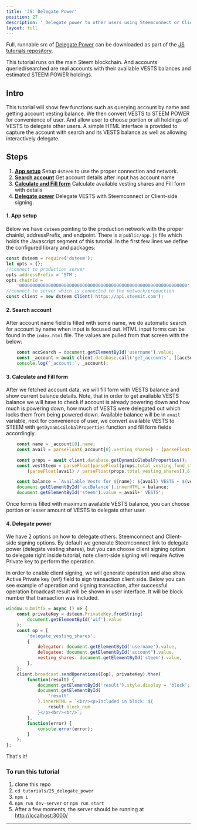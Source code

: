 ```yaml
---
title: 'JS: Delegate Power'
position: 27
description: '_Delegate power to other users using Steemconnect or Client-side signing._'
layout: full
---              
```

<span class="fa-pull-left top-of-tutorial-repo-link"><span class="first-word">Full</span>, runnable src of [Delegate Power](https://github.com/steemit/devportal-tutorials-js/tree/master/tutorials/27_delegate_power) can be downloaded as part of the [JS tutorials repository](https://github.com/steemit/devportal-tutorials-js).</span>
<br>



This tutorial runs on the main Steem blockchain. And accounts queried/searched are real accounts with their available VESTS balances and estimated STEEM POWER holdings.

## Intro

This tutorial will show few functions such as querying account by name and getting account vesting balance. We then convert VESTS to STEEM POWER for convenience of user. And allow user to choose portion or all holdings of VESTS to delegate other users. A simple HTML interface is provided to capture the account with search and its VESTS balance as well as allowing interactively delegate.

## Steps

1.  [**App setup**](#app-setup) Setup `dsteem` to use the proper connection and network.
2.  [**Search account**](#search-account) Get account details after input has account name
3.  [**Calculate and Fill form**](#fill-form) Calculate available vesting shares and Fill form with details
4.  [**Delegate power**](#delegate-power) Delegate VESTS with Steemconnect or Client-side signing.

#### 1. App setup <a name="app-setup"></a>

Below we have `dsteem` pointing to the production network with the proper chainId, addressPrefix, and endpoint. There is a `public/app.js` file which holds the Javascript segment of this tutorial. In the first few lines we define the configured library and packages:

```javascript
const dsteem = require('dsteem');
let opts = {};
//connect to production server
opts.addressPrefix = 'STM';
opts.chainId =
    '0000000000000000000000000000000000000000000000000000000000000000';
//connect to server which is connected to the network/production
const client = new dsteem.Client('https://api.steemit.com');
```

#### 2. Search account <a name="search-account"></a>

After account name field is filled with some name, we do automatic search for account by name when input is focused out. HTML input forms can be found in the `index.html` file. The values are pulled from that screen with the below:

```javascript
    const accSearch = document.getElementById('username').value;
    const _account = await client.database.call('get_accounts', [[accSearch]]);
    console.log(`_account:`, _account);
```

#### 3. Calculate and Fill form <a name="fill-form"></a>

After we fetched account data, we will fill form with VESTS balance and show current balance details. Note, that in order to get available VESTS balance we will have to check if account is already powering down and how much is powering down, how much of VESTS were delegated out which locks them from being powered down. Available balance will be in `avail` variable, next for convenience of user, we convert available VESTS to STEEM with `getDynamicGlobalProperties` function and fill form fields accordingly.

```javascript
    const name = _account[0].name;
    const avail = parseFloat(_account[0].vesting_shares) - (parseFloat(_account[0].to_withdraw) - parseFloat(_account[0].withdrawn)) / 1e6 - parseFloat(_account[0].delegated_vesting_shares);

    const props = await client.database.getDynamicGlobalProperties();
    const vestSteem = parseFloat(parseFloat(props.total_vesting_fund_steem) *
        (parseFloat(avail) / parseFloat(props.total_vesting_shares)),6);

    const balance = `Available Vests for ${name}: ${avail} VESTS ~ ${vestSteem} STEEM POWER<br/><br/>`;
    document.getElementById('accBalance').innerHTML = balance;
    document.getElementById('steem').value = avail+' VESTS';
```

Once form is filled with maximum available VESTS balance, you can choose portion or lesser amount of VESTS to delegate other user.

#### 4. Delegate power <a name="delegate-power"></a>

We have 2 options on how to delegate others. Steemconnect and Client-side signing options. By default we generate Steemconnect link to delegate power (delegate vesting shares), but you can choose client signing option to delegate right inside tutorial, note client-side signing will require Active Private key to perform the operation.

In order to enable client signing, we will generate operation and also show Active Private key (wif) field to sign transaction client side.
Below you can see example of operation and signing transaction, after successful operation broadcast result will be shown in user interface. It will be block number that transaction was included.

```javascript
window.submitTx = async () => {
    const privateKey = dsteem.PrivateKey.fromString(
        document.getElementById('wif').value
    );
    const op = [
        'delegate_vesting_shares',
        {
            delegator: document.getElementById('username').value,
            delegatee: document.getElementById('account').value,
            vesting_shares: document.getElementById('steem').value,
        },
    ];
    client.broadcast.sendOperations([op], privateKey).then(
        function(result) {
            document.getElementById('result').style.display = 'block';
            document.getElementById(
                'result'
            ).innerHTML = `<br/><p>Included in block: ${
                result.block_num
            }</p><br/><br/>`;
        },
        function(error) {
            console.error(error);
        }
    );
};
```

That's it!

### To run this tutorial

1.  clone this repo
1.  `cd tutorials/25_delegate_power`
1.  `npm i`
1.  `npm run dev-server` or `npm run start`
1.  After a few moments, the server should be running at [http://localhost:3000/](http://localhost:3000/)

---
